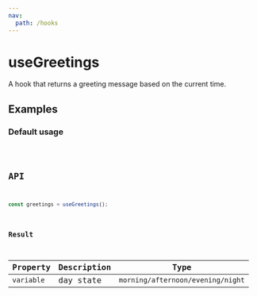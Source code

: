 ```yaml
---
nav:
  path: /hooks
---
```


# useGreetings

A hook that returns a greeting message based on the current time.

## Examples

### Default usage

<code src="./demo/demo1.tsx" />

## API

```typescript
const greetings = useGreetings();
```

### Result

| Property   | Description | Type                              |
| ---------- | ----------- | --------------------------------- |
| `variable` | day state   | `morning/afternoon/evening/night` |
